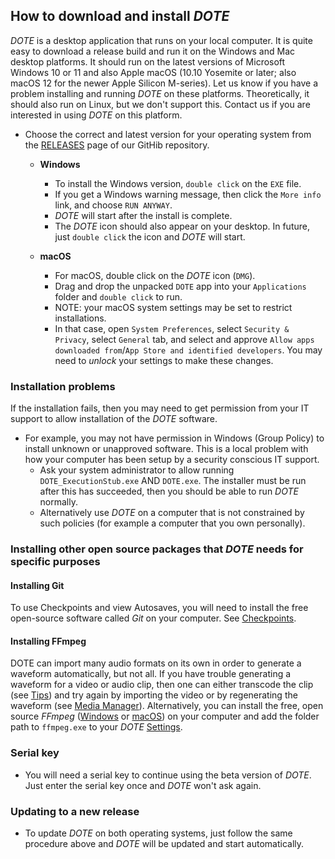 ## How to download and install _DOTE_

_DOTE_ is a desktop application that runs on your local computer.
It is quite easy to download a release build and run it on the Windows and Mac desktop platforms.
It should run on the latest versions of Microsoft Windows 10 or 11 and also Apple macOS (10.10 Yosemite or later; also macOS 12 for the newer Apple Silicon M-series).
Let us know if you have a problem installing and running _DOTE_ on these platforms.
Theoretically, it should also run on Linux, but we don't support this.
Contact us if you are interested in using _DOTE_ on this platform.

- Choose the correct and latest version for your operating system from the [RELEASES](https://github.com/BigSoftVideo/DOTE/releases) page of our GitHib repository.

    - **Windows**
        - To install the Windows version, `double click` on the `EXE` file.
        - If you get a Windows warning message, then click the `More info` link, and choose `RUN ANYWAY`.
        - _DOTE_ will start after the install is complete.
        - The _DOTE_ icon should also appear on your desktop.
        In future, just `double click` the icon and _DOTE_ will start.

    - **macOS**
        - For macOS, double click on the _DOTE_ icon (`DMG`).
        - Drag and drop the unpacked `DOTE` app into your `Applications` folder and `double click` to run.
        - NOTE: your macOS system settings may be set to restrict installations.
        - In that case, open `System Preferences`, select `Security & Privacy`, select `General` tab, and select and approve `Allow apps downloaded from`/`App Store and identified developers`.
        You may need to _unlock_ your settings to make these changes.

### Installation problems <a id='problems'></a>

If the installation fails, then you may need to get permission from your IT support to allow installation of the _DOTE_ software.

- For example, you may not have permission in Windows (Group Policy) to install unknown or unapproved software.
This is a local problem with how your computer has been setup by a security conscious IT support.
    - Ask your system administrator to allow running `DOTE_ExecutionStub.exe` AND `DOTE.exe`.
    The installer must be run after this has succeeded, then you should be able to run _DOTE_ normally.
    - Alternatively use _DOTE_ on a computer that is not constrained by such policies (for example a computer that you own personally).

### Installing other open source packages that _DOTE_ needs for specific purposes

#### Installing Git <a id='git'></a>

To use Checkpoints and view Autosaves, you will need to install the free open-source software called _Git_ on your computer. See [Checkpoints](versioncontrol.md).

#### Installing FFmpeg <a id='ffmpeg'></a>

DOTE can import many audio formats on its own in order to generate a waveform automatically, but not all.
If you have trouble generating a waveform for a video or audio clip, then one can either transcode the clip (see [Tips](tips.md)) and try again by importing the video or by regenerating the waveform (see [Media Manager](media.md)).
Alternatively, you can install the free, open source _FFmpeg_ ([Windows](https://www.gyan.dev/ffmpeg/builds/ffmpeg-release-essentials.zip) or [macOS](https://evermeet.cx/ffmpeg/)) on your computer and add the folder path to `ffmpeg.exe` to your _DOTE_ [Settings](settings.md).

### Serial key

- You will need a serial key to continue using the beta version of _DOTE_.
Just enter the serial key once and _DOTE_ won't ask again.

### Updating to a new release

- To update _DOTE_ on both operating systems, just follow the same procedure above and _DOTE_ will be updated and start automatically.

